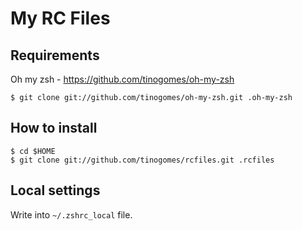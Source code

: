 # My RC Files

## Requirements

Oh my zsh - https://github.com/tinogomes/oh-my-zsh

    $ git clone git://github.com/tinogomes/oh-my-zsh.git .oh-my-zsh

## How to install

    $ cd $HOME
    $ git clone git://github.com/tinogomes/rcfiles.git .rcfiles

## Local settings

Write into ```~/.zshrc_local``` file.